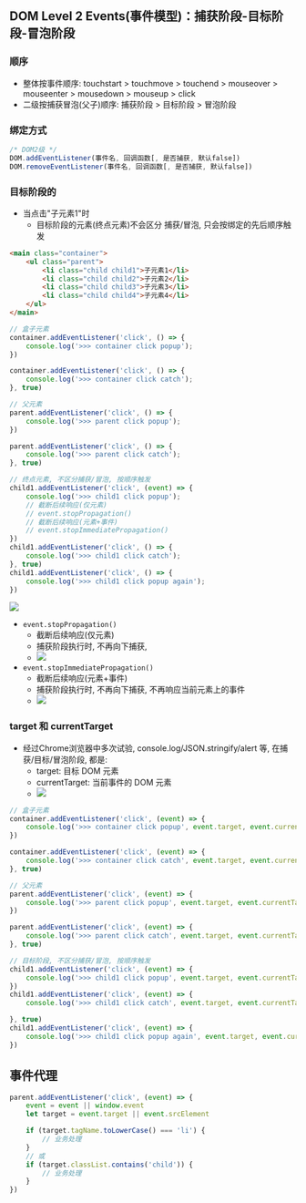 ## DOM Level 2 Events(事件模型)：捕获阶段-目标阶段-冒泡阶段

### 顺序
* 整体按事件顺序: touchstart > touchmove > touchend > mouseover > mouseenter > mousedown > mouseup > click
* 二级按捕获冒泡(父子)顺序: 捕获阶段 > 目标阶段 > 冒泡阶段

### 绑定方式

``` js
/* DOM2级 */
DOM.addEventListener(事件名, 回调函数[, 是否捕获, 默认false])
DOM.removeEventListener(事件名, 回调函数[, 是否捕获, 默认false])
```

### 目标阶段的

* 当点击"子元素1"时
  + 目标阶段的元素(终点元素)不会区分 捕获/冒泡, 只会按绑定的先后顺序触发

``` html
<main class="container">
    <ul class="parent">
        <li class="child child1">子元素1</li>
        <li class="child child2">子元素2</li>
        <li class="child child3">子元素3</li>
        <li class="child child4">子元素4</li>
    </ul>
</main>
```

``` js
// 盒子元素
container.addEventListener('click', () => {
    console.log('>>> container click popup');
})

container.addEventListener('click', () => {
    console.log('>>> container click catch');
}, true)

// 父元素
parent.addEventListener('click', () => {
    console.log('>>> parent click popup');
})

parent.addEventListener('click', () => {
    console.log('>>> parent click catch');
}, true)

// 终点元素, 不区分捕获/冒泡, 按顺序触发
child1.addEventListener('click', (event) => {
    console.log('>>> child1 click popup');
    // 截断后续响应(仅元素)
    // event.stopPropagation()
    // 截断后续响应(元素+事件)
    // event.stopImmediatePropagation()
})
child1.addEventListener('click', () => {
    console.log('>>> child1 click catch');
}, true)
child1.addEventListener('click', () => {
    console.log('>>> child1 click popup again');
})
```

![](https://tva1.sinaimg.cn/large/006tNbRwly1g9rbevhsctj30jg07qjrc.jpg)

* `event.stopPropagation()` 
  + 截断后续响应(仅元素)
  + 捕获阶段执行时, 不再向下捕获, 
  + ![](https://tva1.sinaimg.cn/large/006tNbRwly1g9rbq3o6y1j30os05omx5.jpg)
* `event.stopImmediatePropagation()` 
  + 截断后续响应(元素+事件)
  + 捕获阶段执行时, 不再向下捕获, 不再响应当前元素上的事件
  + ![](https://tva1.sinaimg.cn/large/006tNbRwly1g9rbqonnewj30m403it8k.jpg)

### target 和 currentTarget

* 经过Chrome浏览器中多次试验, console.log/JSON.stringify/alert 等, 在捕获/目标/冒泡阶段, 都是:
  + target: 目标 DOM 元素
  + currentTarget: 当前事件的 DOM 元素
  + ![](https://tva1.sinaimg.cn/large/006tNbRwly1g9rcajr9cjj315m08mq3v.jpg)

``` js
// 盒子元素
container.addEventListener('click', (event) => {
    console.log('>>> container click popup', event.target, event.currentTarget);
})

container.addEventListener('click', (event) => {
    console.log('>>> container click catch', event.target, event.currentTarget);
}, true)

// 父元素
parent.addEventListener('click', (event) => {
    console.log('>>> parent click popup', event.target, event.currentTarget);
})

parent.addEventListener('click', (event) => {
    console.log('>>> parent click catch', event.target, event.currentTarget);
}, true)

// 目标阶段, 不区分捕获/冒泡, 按顺序触发
child1.addEventListener('click', (event) => {
    console.log('>>> child1 click popup', event.target, event.currentTarget);
})
child1.addEventListener('click', (event) => {
    console.log('>>> child1 click catch', event.target, event.currentTarget);

}, true)
child1.addEventListener('click', (event) => {
    console.log('>>> child1 click popup again', event.target, event.currentTarget);
})
```

## 事件代理

``` js
parent.addEventListener('click', (event) => {
    event = event || window.event
    let target = event.target || event.srcElement

    if (target.tagName.toLowerCase() === 'li') {
        // 业务处理
    }
    // 或
    if (target.classList.contains('child')) {
        // 业务处理
    }
})
```

